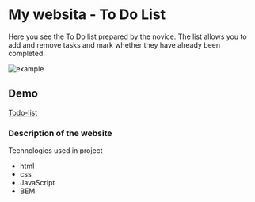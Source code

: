 # My websita - To Do List
Here you see the To Do list prepared by the novice. The list allows you to add and remove tasks and mark whether they have already been completed.

![example](https://media.giphy.com/media/v1.Y2lkPTc5MGI3NjExZTNkOTAyNjE2NmI1YjI0YTU3NjBjNDAxYzkyNjIwNWY4YWE0NWJlNCZjdD1n/WRhtU6HDBDz8mkCPnb/giphy.gif)
## Demo

[Todo-list](https://arturwieczfninski.github.io/to-dolist/)


### Description of the website

Technologies used in project
- html
- css
- JavaScript
- BEM